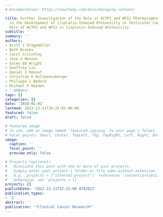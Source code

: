 ```yaml
---
# Documentation: https://wowchemy.com/docs/managing-content/

title: Further Investigation of the Role of ACYP2 and WFS1 Pharmacogenomic Variants
  in the Development of Cisplatin-Induced Ototoxicity in Testicular Cancer PatientsThe
  Role of ACYP2 and WFS1 in Cisplatin-Induced Ototoxicity
subtitle: ''
summary: ''
authors:
- Britt I Drögemöller
- Beth Brooks
- Carol Critchley
- José G Monzon
- Galen EB Wright
- Geoffrey Liu
- Daniel J Renouf
- Christian K Kollmannsberger
- Philippe L Bedard
- Michael R Hayden
- ' others'
tags: []
categories: []
date: '2018-01-01'
lastmod: 2022-12-11T16:25:01-06:00
featured: false
draft: false

# Featured image
# To use, add an image named `featured.jpg/png` to your page's folder.
# Focal points: Smart, Center, TopLeft, Top, TopRight, Left, Right, BottomLeft, Bottom, BottomRight.
image:
  caption: ''
  focal_point: ''
  preview_only: false

# Projects (optional).
#   Associate this post with one or more of your projects.
#   Simply enter your project's folder or file name without extension.
#   E.g. `projects = ["internal-project"]` references `content/project/deep-learning/index.md`.
#   Otherwise, set `projects = []`.
projects: []
publishDate: '2022-12-11T22:25:00.978202Z'
publication_types:
- '2'
abstract: ''
publication: '*Clinical Cancer Research*'
---
```

